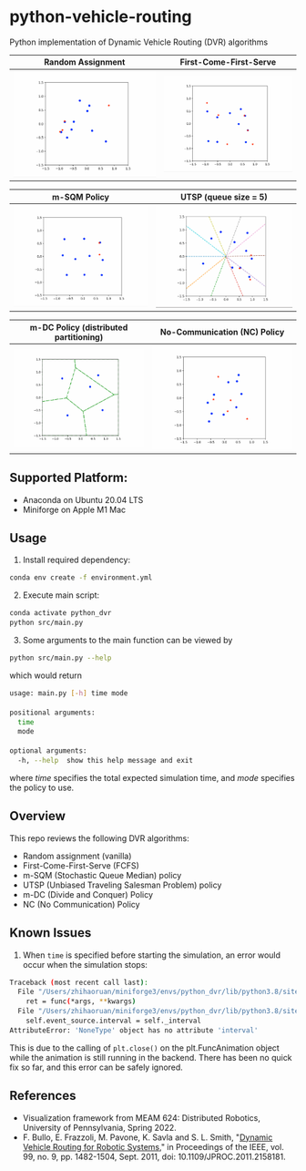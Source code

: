 # python-vehicle-routing
Python implementation of Dynamic Vehicle Routing (DVR) algorithms

 |  Random Assignment  | First-Come-First-Serve |
 | :-----------------: | :--------------------: |
 | ![](img/random.gif) |   ![](img/fcfs.gif)    |

|    m-SQM Policy    | UTSP (queue size = 5) |
| :----------------: | :-------------------: |
| ![](img/m_sqm.gif) |   ![](img/utsp.gif)   |

| m-DC Policy (distributed partitioning) | No-Communication (NC) Policy |
| :------------------------------------: | :--------------------------: |
|      ![](img/dc_partitioning.gif)      |       ![](img/nc.gif)        |

## Supported Platform:
- Anaconda on Ubuntu 20.04 LTS
- Miniforge on Apple M1 Mac

## Usage
1. Install required dependency:
```bash
conda env create -f environment.yml
```

2. Execute main script:
```bash
conda activate python_dvr
python src/main.py
```

3. Some arguments to the main function can be viewed by
```bash
python src/main.py --help
```
which would return
```bash
usage: main.py [-h] time mode

positional arguments:
  time
  mode

optional arguments:
  -h, --help  show this help message and exit
```
where *time* specifies the total expected simulation time, and *mode* specifies the policy to use.

## Overview
This repo reviews the following DVR algorithms:
* Random assignment (vanilla)
* First-Come-First-Serve (FCFS)
* m-SQM (Stochastic Queue Median) policy
* UTSP (Unbiased Traveling Salesman Problem) policy
* m-DC (Divide and Conquer) Policy
* NC (No Communication) Policy

## Known Issues
1. When `time` is specified before starting the simulation, an error would occur when the simulation stops:
```bash
Traceback (most recent call last):
  File "/Users/zhihaoruan/miniforge3/envs/python_dvr/lib/python3.8/site-packages/matplotlib/backend_bases.py", line 1198, in _on_timer
    ret = func(*args, **kwargs)
  File "/Users/zhihaoruan/miniforge3/envs/python_dvr/lib/python3.8/site-packages/matplotlib/animation.py", line 1415, in _step
    self.event_source.interval = self._interval
AttributeError: 'NoneType' object has no attribute 'interval'
```
This is due to the calling of `plt.close()` on the plt.FuncAnimation object while the animation is still running in the backend. There has been no quick fix so far, and this error can be safely ignored. 

## References
- Visualization framework from MEAM 624: Distributed Robotics, University of Pennsylvania, Spring 2022.
- F. Bullo, E. Frazzoli, M. Pavone, K. Savla and S. L. Smith, "[Dynamic Vehicle Routing for Robotic Systems](https://ieeexplore.ieee.org/abstract/document/5954127?casa_token=sAaSTkWYbO8AAAAA:eE9HJHY242a0InCpEhtyF0-iPnP2DSIq73AVHbDkbQVy-yuM4i_RGsC-RiwneH00c-z6EfxoNdU)," in Proceedings of the IEEE, vol. 99, no. 9, pp. 1482-1504, Sept. 2011, doi: 10.1109/JPROC.2011.2158181.